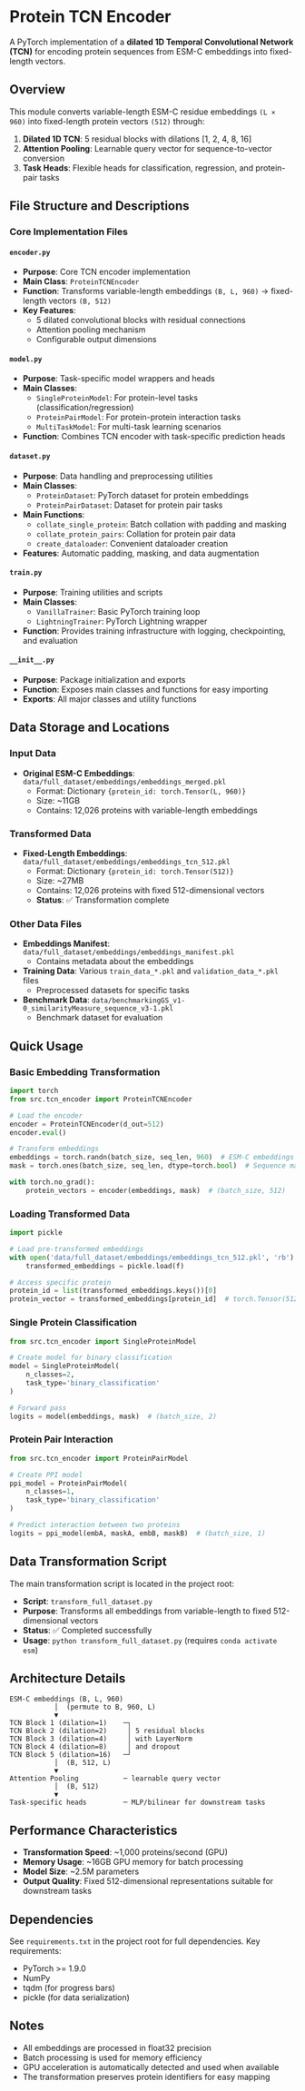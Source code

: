 # Protein TCN Encoder

A PyTorch implementation of a **dilated 1D Temporal Convolutional Network (TCN)** for encoding protein sequences from ESM-C embeddings into fixed-length vectors.

## Overview

This module converts variable-length ESM-C residue embeddings `(L × 960)` into fixed-length protein vectors `(512)` through:

1. **Dilated 1D TCN**: 5 residual blocks with dilations [1, 2, 4, 8, 16]
2. **Attention Pooling**: Learnable query vector for sequence-to-vector conversion
3. **Task Heads**: Flexible heads for classification, regression, and protein-pair tasks

## File Structure and Descriptions

### Core Implementation Files

#### `encoder.py`
- **Purpose**: Core TCN encoder implementation
- **Main Class**: `ProteinTCNEncoder`
- **Function**: Transforms variable-length embeddings `(B, L, 960)` → fixed-length vectors `(B, 512)`
- **Key Features**:
  - 5 dilated convolutional blocks with residual connections
  - Attention pooling mechanism
  - Configurable output dimensions

#### `model.py`
- **Purpose**: Task-specific model wrappers and heads
- **Main Classes**:
  - `SingleProteinModel`: For protein-level tasks (classification/regression)
  - `ProteinPairModel`: For protein-protein interaction tasks
  - `MultiTaskModel`: For multi-task learning scenarios
- **Function**: Combines TCN encoder with task-specific prediction heads

#### `dataset.py`
- **Purpose**: Data handling and preprocessing utilities
- **Main Classes**:
  - `ProteinDataset`: PyTorch dataset for protein embeddings
  - `ProteinPairDataset`: Dataset for protein pair tasks
- **Main Functions**:
  - `collate_single_protein`: Batch collation with padding and masking
  - `collate_protein_pairs`: Collation for protein pair data
  - `create_dataloader`: Convenient dataloader creation
- **Features**: Automatic padding, masking, and data augmentation

#### `train.py`
- **Purpose**: Training utilities and scripts
- **Main Classes**:
  - `VanillaTrainer`: Basic PyTorch training loop
  - `LightningTrainer`: PyTorch Lightning wrapper
- **Function**: Provides training infrastructure with logging, checkpointing, and evaluation

#### `__init__.py`
- **Purpose**: Package initialization and exports
- **Function**: Exposes main classes and functions for easy importing
- **Exports**: All major classes and utility functions

## Data Storage and Locations

### Input Data
- **Original ESM-C Embeddings**: `data/full_dataset/embeddings/embeddings_merged.pkl`
  - Format: Dictionary `{protein_id: torch.Tensor(L, 960)}`
  - Size: ~11GB
  - Contains: 12,026 proteins with variable-length embeddings

### Transformed Data
- **Fixed-Length Embeddings**: `data/full_dataset/embeddings/embeddings_tcn_512.pkl`
  - Format: Dictionary `{protein_id: torch.Tensor(512)}`
  - Size: ~27MB
  - Contains: 12,026 proteins with fixed 512-dimensional vectors
  - **Status**: ✅ Transformation complete

### Other Data Files
- **Embeddings Manifest**: `data/full_dataset/embeddings/embeddings_manifest.pkl`
  - Contains metadata about the embeddings
- **Training Data**: Various `train_data_*.pkl` and `validation_data_*.pkl` files
  - Preprocessed datasets for specific tasks
- **Benchmark Data**: `data/benchmarkingGS_v1-0_similarityMeasure_sequence_v3-1.pkl`
  - Benchmark dataset for evaluation

## Quick Usage

### Basic Embedding Transformation

```python
import torch
from src.tcn_encoder import ProteinTCNEncoder

# Load the encoder
encoder = ProteinTCNEncoder(d_out=512)
encoder.eval()

# Transform embeddings
embeddings = torch.randn(batch_size, seq_len, 960)  # ESM-C embeddings
mask = torch.ones(batch_size, seq_len, dtype=torch.bool)  # Sequence mask

with torch.no_grad():
    protein_vectors = encoder(embeddings, mask)  # (batch_size, 512)
```

### Loading Transformed Data

```python
import pickle

# Load pre-transformed embeddings
with open('data/full_dataset/embeddings/embeddings_tcn_512.pkl', 'rb') as f:
    transformed_embeddings = pickle.load(f)

# Access specific protein
protein_id = list(transformed_embeddings.keys())[0]
protein_vector = transformed_embeddings[protein_id]  # torch.Tensor(512)
```

### Single Protein Classification

```python
from src.tcn_encoder import SingleProteinModel

# Create model for binary classification
model = SingleProteinModel(
    n_classes=2,
    task_type='binary_classification'
)

# Forward pass
logits = model(embeddings, mask)  # (batch_size, 2)
```

### Protein Pair Interaction

```python
from src.tcn_encoder import ProteinPairModel

# Create PPI model
ppi_model = ProteinPairModel(
    n_classes=1,
    task_type='binary_classification'
)

# Predict interaction between two proteins
logits = ppi_model(embA, maskA, embB, maskB)  # (batch_size, 1)
```

## Data Transformation Script

The main transformation script is located in the project root:

- **Script**: `transform_full_dataset.py`
- **Purpose**: Transforms all embeddings from variable-length to fixed 512-dimensional vectors
- **Status**: ✅ Completed successfully
- **Usage**: `python transform_full_dataset.py` (requires `conda activate esm`)

## Architecture Details

```
ESM-C embeddings (B, L, 960)
           │  (permute to B, 960, L)
           ▼
TCN Block 1 (dilation=1)    ─┐
TCN Block 2 (dilation=2)     │ 5 residual blocks
TCN Block 3 (dilation=4)     │ with LayerNorm
TCN Block 4 (dilation=8)     │ and dropout
TCN Block 5 (dilation=16)   ─┘
           │  (B, 512, L)
           ▼
Attention Pooling           ─ learnable query vector
           │  (B, 512)
           ▼
Task-specific heads         ─ MLP/bilinear for downstream tasks
```

## Performance Characteristics

- **Transformation Speed**: ~1,000 proteins/second (GPU)
- **Memory Usage**: ~16GB GPU memory for batch processing
- **Model Size**: ~2.5M parameters
- **Output Quality**: Fixed 512-dimensional representations suitable for downstream tasks

## Dependencies

See `requirements.txt` in the project root for full dependencies. Key requirements:
- PyTorch >= 1.9.0
- NumPy
- tqdm (for progress bars)
- pickle (for data serialization)

## Notes

- All embeddings are processed in float32 precision
- Batch processing is used for memory efficiency
- GPU acceleration is automatically detected and used when available
- The transformation preserves protein identifiers for easy mapping
